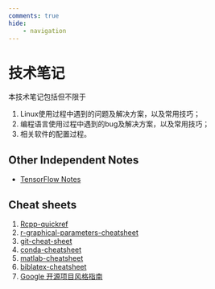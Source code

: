 ```yaml
---
comments: true
hide:
    - navigation
---
```


# 技术笔记 

本技术笔记包括但不限于

1. Linux使用过程中遇到的问题及解决方案，以及常用技巧；
2. 编程语言使用过程中遇到的bug及解决方案，以及常用技巧；
3. 相关软件的配置过程。

<script async src="//pagead2.googlesyndication.com/pagead/js/adsbygoogle.js"></script>
<script>
     (adsbygoogle = window.adsbygoogle || []).push({
          google_ad_client: "ca-pub-3680148472128768",
          enable_page_level_ads: true
     });
</script>

## Other Independent Notes

- [TensorFlow Notes](https://github.com/szcf-weiya/TFnotes)

## Cheat sheets

1. [Rcpp-quickref](R/Rcpp-quickref.pdf)
2. [r-graphical-parameters-cheatsheet](R/r-graphical-parameters-cheatsheet.pdf)
3. [git-cheat-sheet](Git/git-cheat-sheet-education.pdf)
4. [conda-cheatsheet](python/conda-cheatsheet.pdf)
5. [matlab-cheatsheet](Matlab/matlab-cheatsheet.pdf)
6. [biblatex-cheatsheet](TeX/biblatex-cheatsheet.pdf)
7. [Google 开源项目风格指南](https://zh-google-styleguide.readthedocs.io/en/latest/)
